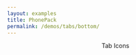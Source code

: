 ```yaml
---
layout: examples
title: PhonePack
permalink: /demos/tabs/bottom/
---
```



<header class="header bg-indigo text-white">
    <div class="header__title">Tab Icons</div>
</header>

<div class="footer">
    <div class="tab-bar bg-white tab-bar--text-black tab-bar--indicator-top-black">
      <div class="tab-bar__item ripple active">
        <i class="icon mdi mdi-home"></i>
      </div>
      <div class="tab-bar__item ripple">
        <i class="icon mdi mdi-comment"></i>
      </div>
      <div class="tab-bar__item ripple">
        <i class="icon mdi mdi-bell-outline"></i>
      </div>
    </div>
</div>

<section class="content content--padding has-header has-footer">

</section>

  